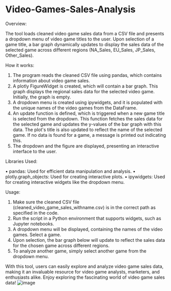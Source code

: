 # Video-Games-Sales-Analysis
Overview:

The tool loads cleaned video game sales data from a CSV file and presents a dropdown menu of video game titles to the user. Upon selection of a game title, a bar graph dynamically updates to display the sales data of the selected game across different regions (NA_Sales, EU_Sales, JP_Sales, Other_Sales).

How it works:

1.	The program reads the cleaned CSV file using pandas, which contains information about video game sales.
2.	A plotly FigureWidget is created, which will contain a bar graph. This graph displays the regional sales data for the selected video game. Initially, the graph is empty.
3.	A dropdown menu is created using ipywidgets, and it is populated with the unique names of the video games from the DataFrame.
4.	An update function is defined, which is triggered when a new game title is selected from the dropdown. This function fetches the sales data for the selected game and updates the y-values of the bar graph with this data. The plot's title is also updated to reflect the name of the selected game. If no data is found for a game, a message is printed out indicating this.
5.	The dropdown and the figure are displayed, presenting an interactive interface to the user.

Libraries Used:

•	pandas: Used for efficient data manipulation and analysis.
•	plotly.graph_objects: Used for creating interactive plots.
•	ipywidgets: Used for creating interactive widgets like the dropdown menu.

Usage:

1.	Make sure the cleaned CSV file (cleaned_video_game_sales_withname.csv) is in the correct path as specified in the code.
2.	Run the script in a Python environment that supports widgets, such as Jupyter notebooks.
3.	A dropdown menu will be displayed, containing the names of the video games. Select a game.
4.	Upon selection, the bar graph below will update to reflect the sales data for the chosen game across different regions.
5.	To analyze another game, simply select another game from the dropdown menu.

With this tool, users can easily explore and analyze video game sales data, making it an invaluable resource for video game analysts, marketers, and enthusiasts alike. Enjoy exploring the fascinating world of video game sales data!
![image](https://github.com/mourtashi/Video-Games-Sales-Analysis/assets/109982496/b2a60254-9be6-40fc-ad32-168847387742)
